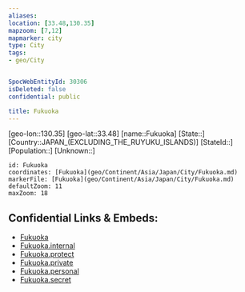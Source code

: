 ```yaml
---
aliases: 
location: [33.48,130.35]
mapzoom: [7,12] 
mapmarker: city 
type: City
tags:
- geo/City


SpocWebEntityId: 30306
isDeleted: false
confidential: public

title: Fukuoka
---
```

[geo-lon::130.35]
[geo-lat::33.48]
[name::Fukuoka]
[State::]
[Country::JAPAN_(EXCLUDING_THE_RUYUKU_ISLANDS)]
[StateId::]
[Population::]
[Unknown::]


```leaflet
id: Fukuoka
coordinates: [Fukuoka](geo/Continent/Asia/Japan/City/Fukuoka.md)
markerFile: [Fukuoka](geo/Continent/Asia/Japan/City/Fukuoka.md)
defaultZoom: 11 
maxZoom: 18
```


## Confidential Links & Embeds: 
- [Fukuoka](../../../../../../_public/geo/Continent/Asia/Japan/City/Fukuoka.md) 
- [Fukuoka.internal](../../../../../../_internal/geo/Continent/Asia/Japan/City/Fukuoka.internal.md) 
- [Fukuoka.protect](../../../../../../_protect/geo/Continent/Asia/Japan/City/Fukuoka.protect.md) 
- [Fukuoka.private](../../../../../../_private/geo/Continent/Asia/Japan/City/Fukuoka.private.md) 
- [Fukuoka.personal](../../../../../../_personal/geo/Continent/Asia/Japan/City/Fukuoka.personal.md) 
- [Fukuoka.secret](../../../../../../_secret/geo/Continent/Asia/Japan/City/Fukuoka.secret.md) 
